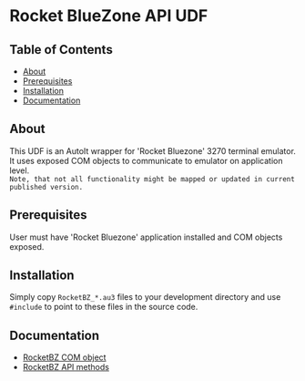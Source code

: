 # Rocket BlueZone API UDF

## Table of Contents
+ [About](#about)
+ [Prerequisites](#prerequisites)
+ [Installation](#installation)
+ [Documentation](#documentation)

## About <a name = "about"></a>
This UDF is an AutoIt wrapper for 'Rocket Bluezone' 3270 terminal emulator.   
It uses exposed COM objects to communicate to emulator on application level.  
```Note, that not all functionality might be mapped or updated in current published version.```

## Prerequisites <a name = "prerequisites"></a>
User must have 'Rocket Bluezone' application installed and COM objects exposed.

## Installation <a name = "installation"></a>
Simply copy ```RocketBZ_*.au3``` files to your development directory and use ```#include``` to point to these files in the source code.  

## Documentation <a name = "documentation"></a>
* [RocketBZ COM object](https://www3.rocketsoftware.com/bluezone/help/v71/en/bzsh/bzaa/source/bzaa_acon_bz-host-automation-object.htm)
* [RocketBZ API methods](https://www3.rocketsoftware.com/bluezone/help/v71/en/bzsh/bzaa/source/bzaa_aref_bz-object-methods.htm)